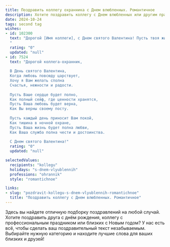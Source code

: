 ```yaml
---
title: Поздравить коллегу охранника с Днем влюбленных. Романтичное
description: Хотите поздравить коллегу с Днем влюбленных или другим праздником? Наш ИИ создаст незабываемое поздравление, а вы обязательно выделитесь среди других.  
date: 2024-10-24
tags: second tag
wishes:
- id: 102300
  text: "Дорогой [Имя коллеги], с Днем святого Валентина! Пусть твоя жизнь будет такой же надежной и крепкой, как твой профессионализм, а сердце — таким же теплым и нежным, как самый яркий зимний вечер.  Желаю тебе океан любви и счастья! Пусть рядом всегда будет та, которая оценит твою верность и силу, твое мужество и доброе сердце.
  "
  rating: "0"
  updated: "null"
- id: 7524
  text: "Дорогой коллега-охранник,
  
  В День святого Валентина,
  Когда любовь повсюду царствует,
  Хочу я Вам желать сполна
  Счастья, нежности и радости.
  
  Пусть Ваше сердце будет полно,
  Как полный сейф, где ценности хранятся,
  Пусть Ваша любовь будет верна,
  Как Вы верны своему посту.
  
  Пусть каждый день приносит Вам покой,
  Как тишина в ночной охране,
  Пусть Ваша жизнь будет полна любви,
  Как Ваша служба полна чести и достоинства.
  
  С Днем святого Валентина!"
  rating: "0"
  updated: "null"

selectedValues:
  recipients: "kollegu"
  holidays: "s-dnem-vlyublennih"
  professions: "ohrannik"
  style: "romantichnoe"

links:
- slug: "pozdravit-kollegu-s-dnem-vlyublennih-romantichnoe"
  title: "Поздравить коллегу с Днем влюбленных. Романтичное"
---
```


Здесь вы найдете отличную подборку поздравлений на любой случай.
Хотите поздравить друга с днём рождения, коллегу с профессиональным праздником или близких с Новым годом? У нас есть всё, чтобы сделать ваш поздравительный текст незабываемым. Выбирайте нужную категорию и находите лучшие слова для ваших близких и друзей!
